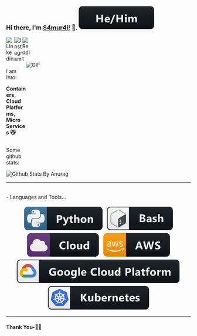 ### Hi there, I'm [S4mur4i!](https://kronin.cloud) 👋.  <img src="https://raw.githubusercontent.com/s4mur4i/s4mur4i/master/svg/pronouns/hehim.svg" >

<a href="https://www.linkedin.com/in/s4mur4i/">
  <img align="left" alt="Linkedin" width="22px" src="https://cdn.jsdelivr.net/npm/simple-icons@v3/icons/linkedin.svg" />
</a>
<a href="https://www.linkedin.com/in/s4mur4i/">
  <img align="left" alt="Instagram" width="22px" src="https://cdn.jsdelivr.net/npm/simple-icons@v3/icons/instagram.svg" />
</a>
<a href="https://www.reddit.com/user/S4muS4mu">
  <img align="left" alt=" Reddit" width="22px" src="https://cdn.jsdelivr.net/npm/simple-icons@v3/icons/reddit.svg" />
</a>

<br />

<br />

<img align="right" height="270px" width="450px" alt="GIF" src="https://media.giphy.com/media/xT0BKkEhYLiqV0Talq/giphy.gif" />
<br />

<br/>
I am Into:

**Containers, Cloud Platforms, Micro Services 😼**
<br />


<br />
Some github stats:

![Github Stats By Anurag](https://github-readme-stats.vercel.app/api?username=s4mur4i&show_icons=true&title_color=fff&icon_color=79ff97&text_color=9f9f9f&bg_color=151515)

*************

<br />
- Languages and Tools...
<p align="center">
<img src="https://raw.githubusercontent.com/s4mur4i/s4mur4i/master/svg/dev/languages/python.svg" alt="python" style="vertical-align:top; margin:4px">
<img src="https://raw.githubusercontent.com/s4mur4i/s4mur4i/master/svg/dev/tools/bash.svg" alt="bash" style="vertical-align:top; margin:4px">
<img src="https://raw.githubusercontent.com/s4mur4i/s4mur4i/master/svg/dev/misc/cloud.svg" alt="cloud" style="vertical-align:top; margin:4px">
<img src="https://raw.githubusercontent.com/s4mur4i/s4mur4i/master/svg/dev/services/aws.svg" alt="aws" style="vertical-align:top; margin:4px">
<img src="https://raw.githubusercontent.com/s4mur4i/s4mur4i/master/svg/dev/services/google_cloud_platform.svg" alt="gcp" style="vertical-align:top; margin:4px">
<img src="https://raw.githubusercontent.com/s4mur4i/s4mur4i/master/svg/dev/services/kubernetes.svg" alt="kubernetes" style="vertical-align:top; margin:4px">


***********************************

#### Thank You-🙏🏼